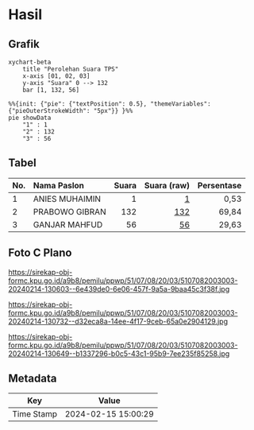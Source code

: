# Hasil

## Grafik

```mermaid
xychart-beta
    title "Perolehan Suara TPS"
    x-axis [01, 02, 03]
    y-axis "Suara" 0 --> 132
    bar [1, 132, 56]
```

```mermaid
%%{init: {"pie": {"textPosition": 0.5}, "themeVariables": {"pieOuterStrokeWidth": "5px"}} }%%
pie showData
    "1" : 1
    "2" : 132
    "3" : 56
```

## Tabel

| No. | Nama Paslon    | Suara | Suara (raw) | Persentase |
|:--- |:-------------- | -----:| -----------:| ----------:|
| 1   | ANIES MUHAIMIN | 1     | [1][p-1]    | 0,53       |
| 2   | PRABOWO GIBRAN | 132   | [132][p-2]  | 69,84      |
| 3   | GANJAR MAHFUD  | 56    | [56][p-3]   | 29,63      |


[p-1]: https://github.com/gigit-pemilu/pemilu-2024-51-bali/blob/main/pilpres/hitung-suara/sub/51-bali/sub/07-karangasem/sub/08-kubu/sub/2003-kubu/sub/003-tps/sub/paslon-1.txt
[p-2]: https://github.com/gigit-pemilu/pemilu-2024-51-bali/blob/main/pilpres/hitung-suara/sub/51-bali/sub/07-karangasem/sub/08-kubu/sub/2003-kubu/sub/003-tps/sub/paslon-2.txt
[p-3]: https://github.com/gigit-pemilu/pemilu-2024-51-bali/blob/main/pilpres/hitung-suara/sub/51-bali/sub/07-karangasem/sub/08-kubu/sub/2003-kubu/sub/003-tps/sub/paslon-3.txt

## Foto C Plano

https://sirekap-obj-formc.kpu.go.id/a9b8/pemilu/ppwp/51/07/08/20/03/5107082003003-20240214-130603--6e439de0-6e06-457f-9a5a-9baa45c3f38f.jpg

https://sirekap-obj-formc.kpu.go.id/a9b8/pemilu/ppwp/51/07/08/20/03/5107082003003-20240214-130732--d32eca8a-14ee-4f17-9ceb-65a0e2904129.jpg

https://sirekap-obj-formc.kpu.go.id/a9b8/pemilu/ppwp/51/07/08/20/03/5107082003003-20240214-130649--b1337296-b0c5-43c1-95b9-7ee235f85258.jpg


## Metadata

| Key        | Value               |
| ---------- | ------------------- |
| Time Stamp | 2024-02-15 15:00:29 |



